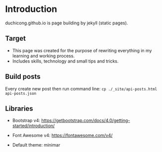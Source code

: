 # Introduction
duchicong.github.io is page building by jekyll (static pages).
## Target
 - This page was created for the purpose of rewriting everything in my learning and working process.<br/>
 - Includes skills, technology and small tips and tricks.

## Build posts
Every create new post then run command line:
  `cp ./_site/api-posts.html api-posts.json`

## Libraries
- Bootstrap v4: https://getbootstrap.com/docs/4.0/getting-started/introduction/

- Font Awesome v4: https://fontawesome.com/v4/

- Default theme: minimar
